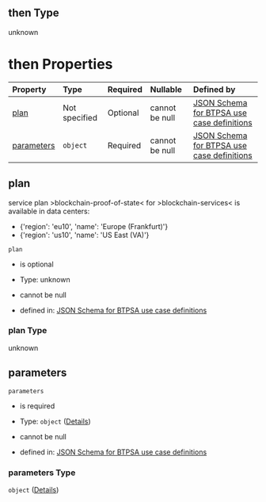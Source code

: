 ## then Type

unknown

# then Properties

| Property                  | Type          | Required | Nullable       | Defined by                                                                                                                                                                                                                                                  |
| :------------------------ | :------------ | :------- | :------------- | :---------------------------------------------------------------------------------------------------------------------------------------------------------------------------------------------------------------------------------------------------------- |
| [plan](#plan)             | Not specified | Optional | cannot be null | [JSON Schema for BTPSA use case definitions](btpsa-usecase-properties-services-items-allof-1-then-allof-14-then-allof-2-then-properties-plan.md "undefined#/properties/services/items/allOf/1/then/allOf/14/then/allOf/2/then/properties/plan")             |
| [parameters](#parameters) | `object`      | Required | cannot be null | [JSON Schema for BTPSA use case definitions](btpsa-usecase-properties-services-items-allof-1-then-allof-14-then-allof-2-then-properties-parameters.md "undefined#/properties/services/items/allOf/1/then/allOf/14/then/allOf/2/then/properties/parameters") |

## plan

service plan >blockchain-proof-of-state< for >blockchain-services< is available in data centers:

*   {'region': 'eu10', 'name': 'Europe (Frankfurt)'}
*   {'region': 'us10', 'name': 'US East (VA)'}

`plan`

*   is optional

*   Type: unknown

*   cannot be null

*   defined in: [JSON Schema for BTPSA use case definitions](btpsa-usecase-properties-services-items-allof-1-then-allof-14-then-allof-2-then-properties-plan.md "undefined#/properties/services/items/allOf/1/then/allOf/14/then/allOf/2/then/properties/plan")

### plan Type

unknown

## parameters



`parameters`

*   is required

*   Type: `object` ([Details](btpsa-usecase-properties-services-items-allof-1-then-allof-14-then-allof-2-then-properties-parameters.md))

*   cannot be null

*   defined in: [JSON Schema for BTPSA use case definitions](btpsa-usecase-properties-services-items-allof-1-then-allof-14-then-allof-2-then-properties-parameters.md "undefined#/properties/services/items/allOf/1/then/allOf/14/then/allOf/2/then/properties/parameters")

### parameters Type

`object` ([Details](btpsa-usecase-properties-services-items-allof-1-then-allof-14-then-allof-2-then-properties-parameters.md))
